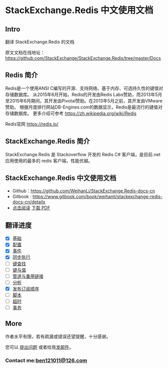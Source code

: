 # StackExchange.Redis 中文使用文档

## Intro
翻译 StackExchange.Redis 的文档

原文文档在线地址： <https://github.com/StackExchange/StackExchange.Redis/tree/master/Docs>  
 
## Redis 简介
Redis是一个使用ANSI C编写的开源、支持网络、基于内存、可选持久性的键值对存储数据库。
从2015年6月开始，Redis的开发由Redis Labs赞助，而2013年5月至2015年6月期间，其开发由Pivotal赞助。在2013年5月之前，其开发由VMware赞助。
根据月度排行网站DB-Engines.com的数据显示，Redis是最流行的键值对存储数据库。
更多介绍可参考 <https://zh.wikipedia.org/wiki/Redis>

Redis官网 <https://redis.io/>

## StackExchange.Redis 简介
StackExchange.Redis 是 Stackoverflow 开发的 Redis C# 客户端，是目前.net应用使用的最多的 redis 客户端，性能优越。

## StackExchange.Redis 中文使用文档
* Github：<https://github.com/WeihanLi/StackExchange.Redis-docs-cn>
* Gitbook : <https://www.gitbook.com/book/weihanli/stackexchange-redis-docs-cn/details>   
* [点击阅读](https://weihanli.gitbooks.io/stackexchange-redis-docs-cn/)  [下载 PDF](https://www.gitbook.com/download/pdf/book/weihanli/stackexchange-redis-docs-cn)

## 翻译进度
- [x] [基础](Basics.md)
- [x] [配置](Configuration.md)
- [x] [事件](Events.md)
- [x] [同步执行](ExecSync.md)
- [ ] [键查找](KeysScan.md)
- [ ] [键与值](KeysValues.md)
- [ ] [管道与重用链接](PipelinesMultiplexers.md)
- [ ] [分析](Profiling.md)
- [x] [发布订阅顺序](PubSubOrder.md)
- [ ] [脚本](Scripting.md)
- [ ] [超时](Timeouts.md)
- [ ] [事务](Transactions.md)

## More
作者水平有限，若有疏漏或错误还望提醒，十分感谢。

您可以 [提出问题](https://github.com/WeihanLi/StackExchange.Redis-docs-cn/issues/new) 或者给我[发邮件](mailto:ben121011@126.com)。

### Contact me:<ben121011@126.com>
